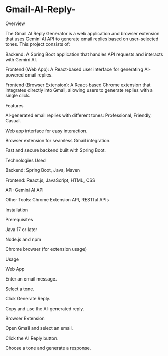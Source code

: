 # Gmail-AI-Reply-
Overview

The Gmail AI Reply Generator is a web application and browser extension that uses Gemini AI API to generate email replies based on user-selected tones. This project consists of:

Backend: A Spring Boot application that handles API requests and interacts with Gemini AI.

Frontend (Web App): A React-based user interface for generating AI-powered email replies.

Frontend (Browser Extension): A React-based Chrome extension that integrates directly into Gmail, allowing users to generate replies with a single click.

Features

AI-generated email replies with different tones: Professional, Friendly, Casual.

Web app interface for easy interaction.

Browser extension for seamless Gmail integration.

Fast and secure backend built with Spring Boot.

Technologies Used

Backend: Spring Boot, Java, Maven

Frontend: React.js, JavaScript, HTML, CSS

API: Gemini AI API

Other Tools: Chrome Extension API, RESTful APIs

Installation

Prerequisites

Java 17 or later

Node.js and npm

Chrome browser (for extension usage)

Usage

Web App

Enter an email message.

Select a tone.

Click Generate Reply.

Copy and use the AI-generated reply.

Browser Extension

Open Gmail and select an email.

Click the AI Reply button.

Choose a tone and generate a response.
